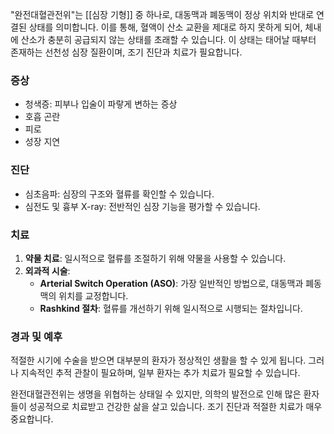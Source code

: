 

"완전대혈관전위"는 [[심장 기형]] 중 하나로, 대동맥과 폐동맥이 정상 위치와 반대로 연결된 상태를 의미합니다. 이를 통해, 혈액이 산소 교환을 제대로 하지 못하게 되어, 체내에 산소가 충분히 공급되지 않는 상태를 초래할 수 있습니다. 이 상태는 태어날 때부터 존재하는 선천성 심장 질환이며, 조기 진단과 치료가 필요합니다.

### 증상
- 청색증: 피부나 입술이 파랗게 변하는 증상
- 호흡 곤란
- 피로
- 성장 지연

### 진단
- 심초음파: 심장의 구조와 혈류를 확인할 수 있습니다.
- 심전도 및 흉부 X-ray: 전반적인 심장 기능을 평가할 수 있습니다.

### 치료
1. **약물 치료**: 일시적으로 혈류를 조절하기 위해 약물을 사용할 수 있습니다.
2. **외과적 시술**:
   - **Arterial Switch Operation (ASO)**: 가장 일반적인 방법으로, 대동맥과 폐동맥의 위치를 교정합니다.
   - **Rashkind 절차**: 혈류를 개선하기 위해 일시적으로 시행되는 절차입니다.

### 경과 및 예후
적절한 시기에 수술을 받으면 대부분의 환자가 정상적인 생활을 할 수 있게 됩니다. 그러나 지속적인 추적 관찰이 필요하며, 일부 환자는 추가 치료가 필요할 수 있습니다.

완전대혈관전위는 생명을 위협하는 상태일 수 있지만, 의학의 발전으로 인해 많은 환자들이 성공적으로 치료받고 건강한 삶을 살고 있습니다. 조기 진단과 적절한 치료가 매우 중요합니다.